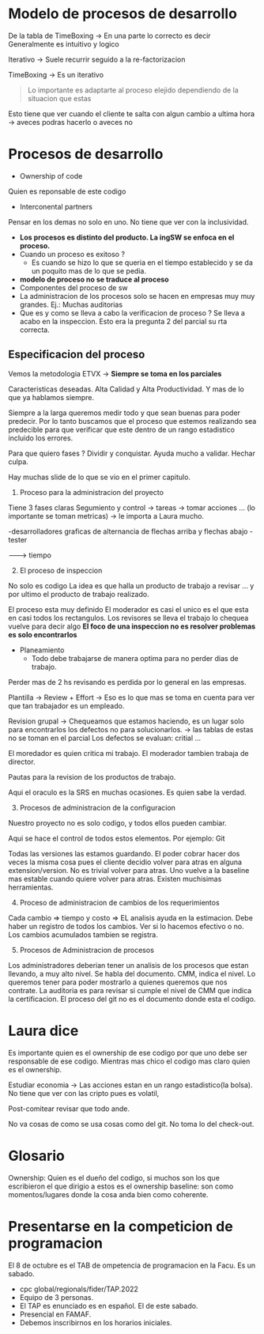 
# Modelo de procesos de desarrollo

De la tabla de TimeBoxing -> En una parte lo correcto es decir Generalmente es intuitivo y logico

Iterativo -> Suele recurrir seguido a la re-factorizacion

TimeBoxing -> Es un iterativo

> Lo importante es adaptarte al proceso elejido dependiendo de la situacion que estas

Esto tiene que ver cuando el cliente te salta con algun cambio a ultima hora -> aveces podras hacerlo o aveces no

# Procesos de desarrollo

+ Ownership of code

Quien es reponsable de este codigo

+ Interconental partners

Pensar en los demas no solo en uno.
No tiene que ver con la inclusividad.

+ **Los procesos es distinto del producto. La ingSW se enfoca en el proceso.**
+ Cuando un proceso es exitoso ?
  - Es cuando se hizo lo que se queria en el tiempo establecido y se da un poquito mas de lo que se pedia.
+ **modelo de proceso no se traduce al proceso**
+ Componentes del proceso de sw
+ La administracion de los procesos solo se hacen en empresas muy muy grandes. Ej.: Muchas auditorias
+ Que es y como se lleva a cabo la verificacion de proceso ? Se lleva a acabo en la inspeccion. Esto era la pregunta 2 del parcial su rta correcta.

## Especificacion del proceso

Vemos la metodologia ETVX -> **Siempre se toma en los parciales**

Caracteristicas deseadas. Alta Calidad y Alta Productividad. Y mas de lo que ya hablamos siempre.

Siempre a la larga queremos medir todo y que sean buenas para poder predecir. Por lo tanto buscamos que el proceso que estemos realizando sea predecible para que verificar que este dentro de un rango estadistico incluido los errores.

Para que quiero fases ?
Dividir y conquistar.
Ayuda mucho a validar.
Hechar culpa.

Hay muchas slide de lo que se vio en el primer capitulo.

1. Proceso para la administracion del proyecto

Tiene 3 fases claras
Segumiento y control -> tareas -> tomar acciones ... (lo importante se toman metricas) -> le importa a Laura mucho.

-desarrolladores
graficas de alternancia de flechas arriba  y flechas abajo
-tester

---> tiempo

2. El proceso de inspeccion

No solo es codigo
La idea es que halla un producto de trabajo a revisar ... y por ultimo el producto de trabajo realizado.

El proceso esta muy definido
El moderador es casi el unico es el que esta en casi todos los rectangulos.
Los revisores se lleva el trabajo lo chequea vuelve para decir algo
**El foco de una inspeccion no es resolver problemas es solo encontrarlos**

+ Planeamiento
  - Todo debe trabajarse de manera optima para no perder dias de trabajo.

Perder mas de 2 hs revisando es perdida por lo general en las empresas.

Plantilla -> Review + Effort -> Eso es lo que mas se toma en cuenta para ver que tan trabajador es un empleado.

Revision grupal -> Chequeamos que estamos haciendo, es un lugar solo para encontrarlos los defectos no para solucionarlos.
-> las tablas de estas no se toman en el parcial
Los defectos se evaluan:
 critial
 ...
 
El moredador es quien critica mi trabajo.
El moderador tambien trabaja de director.

Pautas para la revision de los productos de trabajo.

Aqui el oraculo es la SRS en muchas ocasiones. Es quien sabe la verdad.

3. Procesos de administracion de la configuracion

Nuestro proyecto no es solo codigo, y todos ellos pueden cambiar.

Aqui se hace el control de todos estos elementos.
Por ejemplo: Git

Todas las versiones las estamos guardando. El poder cobrar hacer dos veces la misma cosa pues el cliente decidio volver para atras en alguna extension/version.
No es trivial volver para atras.
Uno vuelve a la baseline mas estable cuando quiere volver para atras.
Existen muchisimas herramientas.

4. Proceso de administracion de cambios de los requerimientos

Cada cambio => tiempo y costo => EL analisis ayuda en la estimacion.
Debe haber un registro de todos los cambios. Ver si lo hacemos efectivo o no.
Los cambios acumulados tambien se registra.

5. Procesos de Administracion de procesos

Los administradores deberian tener un analisis de los procesos que estan llevando, a muy alto nivel.
Se habla del documento.
CMM, indica el nivel. Lo queremos tener para poder mostrarlo a quienes queremos que nos contrate.
La auditoria es para revisar si cumple el nivel de CMM que indica la certificacion. 
El proceso del git no es el documento donde esta el codigo.

# Laura dice

Es importante quien es el ownership de ese codigo por que uno debe ser responsable de ese codigo. Mientras mas chico el codigo mas claro quien es el ownership.

Estudiar economia -> Las acciones estan en un rango estadistico(la bolsa). No tiene que ver con las cripto pues es volatil,

Post-comitear revisar que todo ande.

No va cosas de como se usa cosas como del git. No toma lo del check-out.

# Glosario

Ownership: Quien es el dueño del codigo, si muchos son los que escribieron el que dirigio a estos es el ownership
baseline: son como momentos/lugares donde la cosa anda bien como coherente.

# Presentarse en la competicion de programacion

El 8 de octubre es el TAB de ompetencia de programacion en la Facu.
Es un sabado.
+ cpc global/regionals/fider/TAP.2022
+ Equipo de 3 personas.
+ El TAP es enunciado es en español. El de este sabado.
+ Presencial en FAMAF.
+ Debemos inscribirnos en los horarios iniciales.
